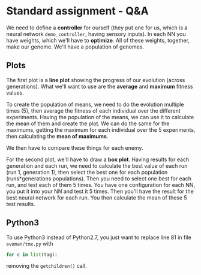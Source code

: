 # Standard assignment - Q&A

We need to define a **controller** for ourself (they put one for us, which is a neural network `demo_controller`, having sensory inputs). In each NN you have weights, which we'll have to **optimize**. All of these weights, together, make our genome. We'll have a population of genomes.

## Plots

The first plot is a **line plot** showing the progress of our evolution (across generations). What we'll want to use are the **average** and **maximum** fitness values. 

To create the population of means, we need to do the evolution multiple times (5), then average the fitness of each individual over the different experiments. Having the population of the means, we can use it to calculate the mean of them and create the plot. We can do the same for the maximums, getting the maximum for each individual over the 5 experiments, then calculating the **mean of maximums**.

We then have to compare these things for each enemy.

For the second plot, we'll have to draw a **box plot**. Having results for each generation and each run, we need to calculate the best value of each run (run 1, generation 1), then select the best one for each population (runs*generations populations). Then you need to select one best for each run, and test each of them 5 times. You have one configuration for each NN, you put it into your NN and test it 5 times. Then you'll have the result for the best neural network for each run. You then calculate the mean of these 5 test results.



## Python3

To use Python3 instead of Python2.7, you just want to replace line 81 in file `evoman/tmx.py` with

```python
for c in list(tag):
```

removing the `getchildren()` call.


